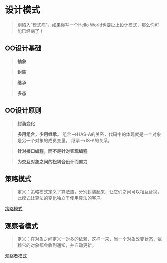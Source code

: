 # 设计模式

> 别陷入“模式病”，如果你写一个Hello World也要扯上设计模式，那么你可能已经病了！

## OO设计基础
> **抽象**

> **封装**

> **继承**

> **多态**

## OO设计原则
> **封装变化**

> **多用组合，少用继承。**   组合-->HAS-A的关系，代码中的体现就是一个对象是另一个对象的成员变量。   继承-->IS-A的关系。

> **针对接口编程，而不是针对实现编程**

> **为交互对象之间的松耦合设计而努力**

## 策略模式

> 定义：策略模式定义了算法族，分别封装起来，让它们之间可以相互替换，此模式让算法的变化独立于使用算法的客户。

[策略模式](https://github.com/lsqg/StudyNotes/blob/master/Design%20Patterns/Strategy%20Pattern/Strategy%20Pattern.md)

## 观察者模式

> 定义：在对象之间定义一对多的依赖，这样一来，当一个对象改变状态，依赖它的对象都会收到通知，并自动更新。

[观察者模式](https://github.com/lsqg/StudyNotes/blob/master/Design%20Patterns/Observer%20Pattern/Observer%20Pattern.md)

